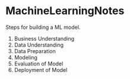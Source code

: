 # MachineLearningNotes
Steps for building a ML model.
1. Business Understanding
2. Data Understanding
3. Data Preparation
4. Modeling
5. Evaluation of Model
6. Deployment of Model
